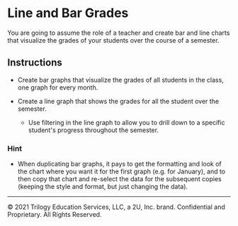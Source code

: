 # Line and Bar Grades

You are going to assume the role of a teacher and create bar and line charts that visualize the grades of your students over the course of a semester.

## Instructions

* Create bar graphs that visualize the grades of all students in the class, one graph for every month.

* Create a line graph that shows the grades for all the student over the semester.

  * Use filtering in the line graph to allow you to drill down to a specific student's progress throughout the semester.

### Hint

* When duplicating bar graphs, it pays to get the formatting and look of the chart where you want it for the first graph (e.g. for January), and to then copy that chart and re-select the data for the subsequent copies (keeping the style and format, but just changing the data).

---

© 2021 Trilogy Education Services, LLC, a 2U, Inc. brand.  Confidential and Proprietary.  All Rights Reserved.
